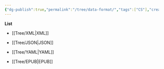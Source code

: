 ```yaml
---
{"dg-publish":true,"permalink":"/tree/data-format/","tags":["CS"],"created":"2022-08-11T18:06:11.095+08:00","updated":"2023-08-27T03:40:13.494+08:00"}
---
```



**List**

- [[Tree/XML\|XML]]

- [[Tree/JSON\|JSON]]

- [[Tree/YAML\|YAML]]

- [[Tree/EPUB\|EPUB]]
